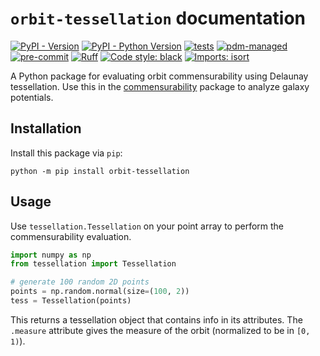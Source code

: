 # `orbit-tessellation` documentation

[![PyPI - Version](https://img.shields.io/pypi/v/orbit-tessellation)](https://pypi.org/project/orbit-tessellation/)
[![PyPI - Python Version](https://img.shields.io/pypi/pyversions/orbit-tessellation)](https://pypi.org/project/orbit-tessellation/)
[![tests](https://github.com/ilikecubesnstuff/tessellation/actions/workflows/tests.yml/badge.svg)](https://github.com/ilikecubesnstuff/orbit-tessellation/actions/workflows/tests.yml)
[![pdm-managed](https://img.shields.io/badge/pdm-managed-blueviolet)](https://pdm.fming.dev)
[![pre-commit](https://img.shields.io/badge/pre--commit-enabled-brightgreen?logo=pre-commit)](https://github.com/pre-commit/pre-commit)
[![Ruff](https://img.shields.io/endpoint?url=https://raw.githubusercontent.com/astral-sh/ruff/main/assets/badge/v2.json)](https://github.com/astral-sh/ruff)
[![Code style: black](https://img.shields.io/badge/code%20style-black-000000.svg)](https://github.com/psf/black)
[![Imports: isort](https://img.shields.io/badge/%20imports-isort-%231674b1?style=flat&labelColor=ef8336)](https://pycqa.github.io/isort/)

A Python package for evaluating orbit commensurability using Delaunay tessellation. Use this in the [commensurability](https://github.com/ilikecubesnstuff/commensurability) package to analyze galaxy potentials.

## Installation

Install this package via `pip`:

```
python -m pip install orbit-tessellation
```

## Usage

Use `tessellation.Tessellation` on your point array to perform the commensurability evaluation.

```py
import numpy as np
from tessellation import Tessellation

# generate 100 random 2D points
points = np.random.normal(size=(100, 2))
tess = Tessellation(points)
```

This returns a tessellation object that contains info in its attributes. The `.measure` attribute gives the measure of the orbit (normalized to be in `[0, 1)`).

